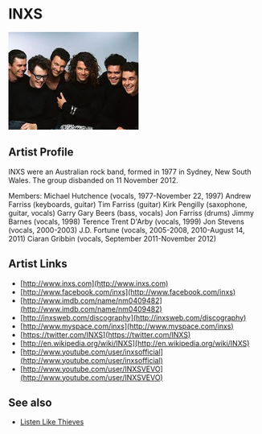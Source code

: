 # INXS

![](../../assets/artists/INXS.png)

## Artist Profile

INXS were an Australian rock band, formed in 1977 in Sydney, New South Wales. The group disbanded on 11 November 2012.

Members: 
Michael Hutchence (vocals, 1977-November 22, 1997)
Andrew Farriss (keyboards, guitar)
Tim Farriss (guitar)
Kirk Pengilly (saxophone, guitar, vocals)
Garry Gary Beers (bass, vocals)
Jon Farriss (drums)
Jimmy Barnes (vocals, 1998)
Terence Trent D'Arby (vocals, 1999)
Jon Stevens (vocals, 2000-2003)
J.D. Fortune (vocals, 2005-2008, 2010-August 14, 2011)
Ciaran Gribbin (vocals, September 2011-November 2012)

## Artist Links

- [http://www.inxs.com](http://www.inxs.com)
- [http://www.facebook.com/inxs](http://www.facebook.com/inxs)
- [http://www.imdb.com/name/nm0409482](http://www.imdb.com/name/nm0409482)
- [http://inxsweb.com/discography](http://inxsweb.com/discography)
- [http://www.myspace.com/inxs](http://www.myspace.com/inxs)
- [https://twitter.com/INXS](https://twitter.com/INXS)
- [http://en.wikipedia.org/wiki/INXS](http://en.wikipedia.org/wiki/INXS)
- [http://www.youtube.com/user/inxsofficial](http://www.youtube.com/user/inxsofficial)
- [http://www.youtube.com/user/INXSVEVO](http://www.youtube.com/user/INXSVEVO)


## See also

- [Listen Like Thieves](Listen_Like_Thieves.md)
